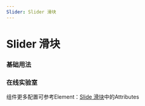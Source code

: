 ```yaml
---
Slider: Slider 滑块
---
```

# Slider 滑块

### 基础用法

<ClientOnly>
<field-slider-demo blockName="sliderField1" onlineDemo="https://codepen.io/w3cmark/pen/qBWyJNE"/>
</ClientOnly>

### 在线实验室
<ClientOnly>
<ams-config name="slider" type="field"/>
</ClientOnly>

组件更多配置可参考Element：[Slide 滑块](http://element-cn.eleme.io/#/zh-CN/component/slide)中的Attributes